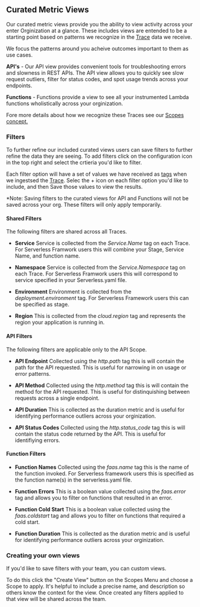<!--
title: Metric Views
menuText: Metric Views
description: A guide to using our metric views and create your own.
menuOrder: 2
-->


## Curated Metric Views 
Our curated metric views provide you the ability to view
activity across your enter Orginization at a glance.  These includes views
are entended to be a starting point based on patterns we 
recognize in the [Trace](../concepts/traces.md) data we receive. 

We focus the patterns around you acheive outcomes important to them
as use cases.

**API's** - Our API view provides convenient tools for troubleshooting
errors and slowness in REST APIs. The API view allows you to quickly
see slow request outliers, filter for status codes, and spot usage
trends across your endpoints. 

**Functions** - Functions provide a view to see all your 
instrumented Lambda functions wholistically across your orginization. 

Fore more details about how we recognize these Traces see our 
[Scopes concept.](../concepts/scopes.md)

### Filters
To further refine our included curated views users can save
filters to further refine the data they are seeing. To add
filters click on the configuration icon in the top right and
select the crtieria you'd like to filter. 

Each filter option will have a set of values we have received
as [tags](../concepts/tags.md) when we ingestsed the [Trace](traces.md). 
Selec the + icon on each filter option you'd like to include, and
then Save those values to view the results. 

*Note: Saving filters to the curated views for API and Functions
will not be saved across your org. These filters will only apply 
temporarily. 

#### Shared Filters ####
The following filters are shared across all Traces.

* **Service** Service is collected from the *Service.Name* tag
on each Trace. For Serverless Framwork users this will combine
your Stage, Service Name, and function name. 

* **Namespace** Service is collected from the *Service.Namespace* tag
on each Trace. For Serverless Framwork users this will correspond
to service specified in your Serverless.yaml file.

* **Environment** Environment is collected from the *deployment.environment* 
tag. For Serverless Framework users this can be specified as stage.

* **Region** This is collected from the *cloud.region* tag and represents
the region your application is running in. 

#### API Filters ####
The following filters are applicable only to the API Scope. 

* **API Endpoint** Collected using the *http.path* tag this is will 
contain the path for the API requested. This is useful for narrowing in
on usage or error patterns.

* **API Method**  Collected using the *http.method* tag this is will 
contain the method for the API requested. This is useful for distinquishing
between requests across a single endpoint. 

* **API Duration** This is collected as the duration metric and is useful
for identifying performance outliers across your orginization. 

* **API Status Codes**  Collected using the *http.status_code* tag this is will 
contain the status code returned by the API. This is useful for identifiying
errors.

#### Function Filters ####
* **Function Names** Collected using the *faas.name* tag this is the name of the 
function invoked. For Serverless framework users this is specified as the function 
name(s) in the serverless.yaml file. 

* **Function Errors** This is a boolean value collected using the 
*faas.error* tag and allows you to filter on functions that resulted in an error. 

* **Function Cold Start** This is a boolean value collected using the 
*faas.coldstart* tag and allows you to filter on functions that required a cold start.

* **Function Duration** This is collected as the duration metric and is useful
for identifying performance outliers across your orginization. 


### Creating your own views
If you'd like to save filters with your team, you can custom views.

To do this click the "Create View" button on the Scopes Menu and choose
a Scope to apply. It's helpful to include a precise name, and description
so others know the context for the view.  Once created any filters
applied to that view will be shared across the team. 
